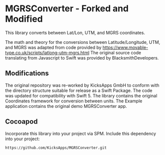 # MGRSConverter - Forked and Modified

This library converts between Lat/Lon, UTM, and MGRS coordinates. 

The math and theory for the conversions between Latitude/Longitude, UTM, and MGRS was adapted from code provided by https://www.movable-type.co.uk/scripts/latlong-utm-mgrs.html
The original source code translating from Javascript to Swift was provided by BlacksmithDevelopers.

## Modifications

The original repository was re-worked by KicksApps GmbH to conform with the directory structure suitable for release as a Swift Package. The code was updated for compatibility with Swift 5.
The library contains the original Coordinates framework for conversion between units. The Example application contains the original demo MGRSConverter app.

## Cocoapod

Incorporate this library into your project via SPM. Include this dependency into your project: 

`https://github.com/KicksApps/MGRSConverter.git`

